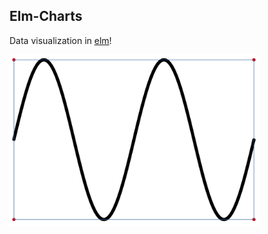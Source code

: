 ## Elm-Charts

Data visualization in [elm](http://elm-lang.org/)!

<img src="/img/sin.png" width="400">
